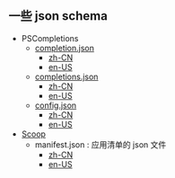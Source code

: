 ## 一些 json schema

-   PSCompletions
    -   [completion.json](https://abgox.github.io/schema/PSCompletions/completion.json)
        -   [zh-CN](https://abgox.github.io/schema/PSCompletions/zh-CN/completion.json)
        -   [en-US](https://abgox.github.io/schema/PSCompletions/en-US/completion.json)
    -   [completions.json](https://abgox.github.io/schema/PSCompletions/completions.json)
        -   [zh-CN](https://abgox.github.io/schema/PSCompletions/zh-CN/completions.json)
        -   [en-US](https://abgox.github.io/schema/PSCompletions/en-US/completions.json)
    -   [config.json](https://abgox.github.io/schema/PSCompletions/config.json)
        -   [zh-CN](https://abgox.github.io/schema/PSCompletions/zh-CN/config.json)
        -   [en-US](https://abgox.github.io/schema/PSCompletions/en-US/config.json)
-   [Scoop](./Scoop/README-CN.md)
    -   manifest.json : 应用清单的 json 文件
        -   [zh-CN](https://abgox.github.io/schema/Scoop/zh-CN/manifest.json)
        -   [en-US](https://abgox.github.io/schema/Scoop/en-US/manifest.json)
